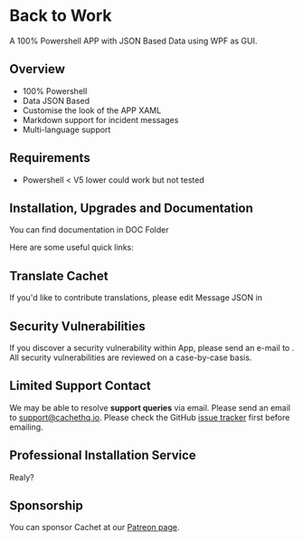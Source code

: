 # Back to Work

A 100% Powershell APP with JSON Based Data using WPF as GUI.

## Overview

- 100% Powershell
- Data JSON Based
- Customise the look of the APP XAML
- Markdown support for incident messages
- Multi-language support


## Requirements

- Powershell < V5 lower could work but not tested

## Installation, Upgrades and Documentation

You can find documentation in DOC Folder

Here are some useful quick links:

## Translate Cachet

If you'd like to contribute translations, please edit Message JSON in 

## Security Vulnerabilities

If you discover a security vulnerability within App, please send an e-mail to . All security vulnerabilities are reviewed on a case-by-case basis.

## Limited Support Contact

We may be able to resolve **support queries** via email. Please send an email to [support@cachethq.io](mailto:support@cachethq.io?Cachet%20Support). Please check the GitHub [issue tracker](https://github.com/CachetHQ/Cachet/issues) first before emailing.

## Professional Installation Service

Realy?

## Sponsorship

You can sponsor Cachet at our [Patreon page](https://patreon.com/jbrooksuk).
